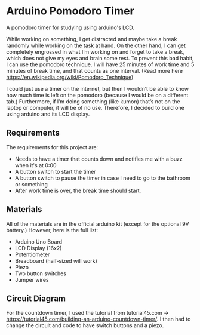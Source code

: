 # Arduino Pomodoro Timer
A pomodoro timer for studying using arduino's LCD.

While working on something, I get distracted and maybe take a break randomly while working on the task at hand. On the other hand, I can get completely engrossed in what I’m working on and forget to take a break, which does not give my eyes and brain some rest. To prevent this bad habit, I can use the pomodoro technique. I will have 25 minutes of work time and 5 minutes of break time, and that counts as one interval. (Read more here https://en.wikipedia.org/wiki/Pomodoro_Technique) 

I could just use a timer on the internet, but then I wouldn’t be able to know how much time is left on the pomodoro (because I would be on a different tab.) Furthermore, if I’m doing something (like kumon) that’s not on the laptop or computer, it will be of no use. Therefore, I decided to build one using arduino and its LCD display.

## Requirements

The requirements for this project are: 

  - Needs to have a timer that counts down and notifies me with a buzz when it's at 0:00
  - A button switch to start the timer
  - A button switch to pause the timer in case I need to go to the bathroom or something
  - After work time is over, the break time should start.

## Materials

All of the materials are in the official arduino kit (except for the optional 9V battery.)
However, here is the full list:

  - Arduino Uno Board
  - LCD Display (16x2)
  - Potentiometer
  - Breadboard (half-sized will work)
  - Piezo
  - Two button switches
  - Jumper wires

## Circuit Diagram

For the countdown timer, I used the tutorial from tutorial45.com -> https://tutorial45.com/building-an-arduino-countdown-timer/. I then had to change the circuit and code to have switch buttons and a piezo.

